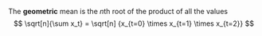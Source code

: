 The **geometric** mean is the $n$th root of the product of all the values
$$
\sqrt[n]{\sum x_t} = \sqrt[n] {x_{t=0} \times x_{t=1} \times x_{t=2}}
$$